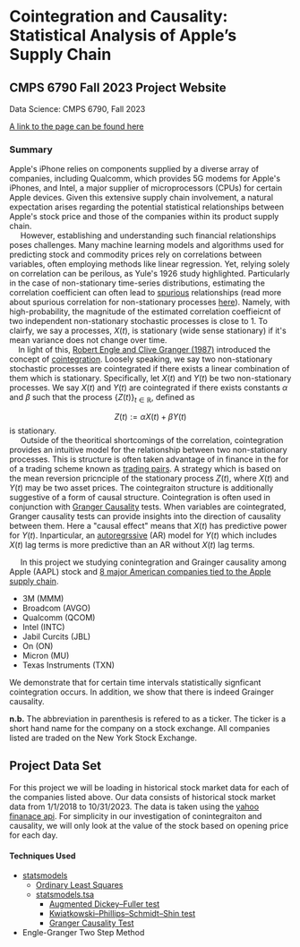 # Cointegration and Causality: Statistical Analysis of Apple’s Supply Chain
## CMPS 6790 Fall 2023 Project Website
Data Science: CMPS 6790, Fall 2023

[A link to the page can be found here](https://oliverorejolacmps6790.github.io)

### Summary
Apple's iPhone relies on components supplied by a diverse array of companies, including Qualcomm, which provides 5G modems for Apple's iPhones, and Intel, a major supplier of microprocessors (CPUs) for certain Apple devices. Given this extensive supply chain involvement, a natural expectation arises regarding the potential statistical relationships between Apple's stock price and those of the companies within its product supply chain.<br>
&nbsp;&nbsp;&nbsp;&nbsp; However, establishing and understanding such financial relationships poses challenges. Many machine learning models and algorithms used for predicting stock and commodity prices rely on correlations between variables, often employing methods like linear regression. Yet, relying solely on correlation can be perilous, as Yule's 1926 study highlighted. Particularly in the case of non-stationary time-series distributions, estimating the correlation coefficient can often lead to [spurious](https://en.wikipedia.org/wiki/Spurious_relationship) relationships (read more about spurious correlation for non-stationary processes [here](https://www.jstor.org/stable/2246135)). Namely, with high-probability, the magnitude of the estimated correlation coeffieicnt of two independent non-stationary stochastic processes  is close to 1. To clairfy, we say a processes, $X(t)$, is stationary (wide sense stationary) if it's mean variance does not change over time.<br>
&nbsp;&nbsp;&nbsp;&nbsp;In light of this, [Robert Engle and Clive Granger (1987)](https://www.jstor.org/stable/1913236) introduced the concept of [cointegration](https://en.wikipedia.org/wiki/Cointegration). Loosely speaking, we say two non-stationary stochastic processes are cointegrated if there exists a linear combination of them which is stationary. Specifically, let $X(t)$ and $Y(t)$ be two non-stationary processes. We say $X(t)$ and $Y(t)$ are cointegrated if there exists constants $\alpha$ and $\beta$ such that the process $\{Z(t)\}_{t\in\mathbb{R}}$, defined as

$$Z(t) := \alpha X(t) + \beta Y(t) $$
is stationary.<br>
&nbsp;&nbsp;&nbsp;&nbsp; Outside of the theoritical shortcomings of the correlation, cointegration provides an intuitive model for the relationship between two non-stationary processes. This is structure is often taken advantage of in finance in the for of a trading scheme known as [trading pairs](https://en.wikipedia.org/wiki/Pairs_trade). A strategy which is based on the mean reversion pricnciple of the stationary process $Z(t)$, where $X(t)$ and $Y(t)$ may be two asset prices. The cointegraiton structure is additionally suggestive of a form of causal structure. Cointegration is often used in conjunction with [Granger Causality](https://en.wikipedia.org/wiki/Granger_causality) tests. When variables are cointegrated, Granger causality tests can provide insights into the direction of causality between them. Here a "causal effect" means that $X(t)$ has predictive power for $Y(t)$. Inparticular, an [autoregrssive](https://en.wikipedia.org/wiki/Autoregressive_model) (AR) model for $Y(t)$ which includes $X(t)$ lag terms is more predictive than an AR without $X(t)$ lag terms.

&nbsp;&nbsp;&nbsp;&nbsp; In this project we studying conintegration and Grainger causality among Apple (AAPL) stock and 
[8  major American companies tied to the Apple supply chain](https://www.investopedia.com/articles/investing/090315/10-major-companies-tied-apple-supply-chain.asp#:~:text=One%20of%20the%20largest%20suppliers,popular%20products%2C%20including%20the%20iPhone.).
* 3M (MMM) 
* Broadcom (AVGO) 
* Qualcomm (QCOM) 
* Intel (INTC) 
* Jabil Curcits (JBL)
* On (ON) 
* Micron (MU) 
* Texas Instruments (TXN) 

We demonstrate that for certain time intervals statistically signficant cointegration occurs. In addition, we show that there is indeed Grainger causality.

**n.b.** The abbreviation in parenthesis is refered to as a ticker. The ticker is a short hand name for the company on a stock exchange. All companies listed are traded on the New York Stock Exchange.

## Project Data Set

For this project we will be loading in historical stock market data for each of the companies listed above. Our data consists of historical stock market data from 1/1/2018 to 10/31/2023. The data is taken using the  [yahoo finanace api](https://pypi.org/project/yfinance/). For simplicity in our investigation of conintegraiton and causality, we will only look at the value of the stock based on opening price for each day.

#### Techniques Used
  * [statsmodels](https://www.statsmodels.org/stable/index.html)
    * [Ordinary Least Squares](https://www.statsmodels.org/stable/generated/statsmodels.regression.linear_model.OLS.html)   
    * [statsmodels.tsa](https://www.statsmodels.org/stable/tsa.html)
      * [Augmented Dickey–Fuller test](https://www.statsmodels.org/dev/generated/statsmodels.tsa.stattools.adfuller.html)
      * [Kwiatkowski–Phillips–Schmidt–Shin test](https://www.statsmodels.org/stable/generated/statsmodels.tsa.stattools.kpss.html)
      * [Granger Causality Test](https://www.statsmodels.org/stable/generated/statsmodels.tsa.stattools.grangercausalitytests.html)
  * Engle-Granger Two Step Method
